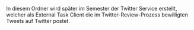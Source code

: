 In diesem Ordner wird später im Semester der Twitter Service erstellt, welcher als External Task Client die im Twitter-Review-Prozess bewilligten Tweets auf Twitter postet.